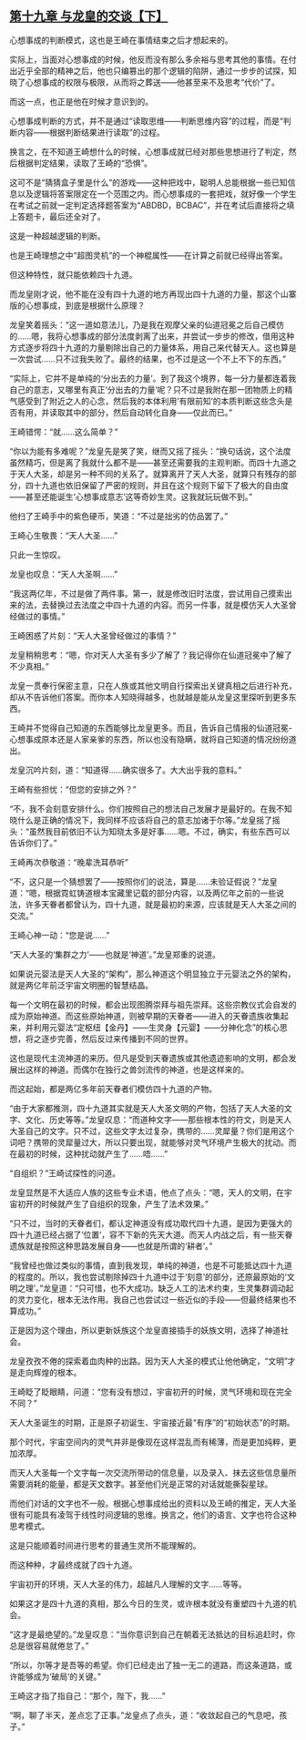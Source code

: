 ## [第十九章 与龙皇的交谈【下】](https://www.xxbiquge.com/11_11207/9204690.html)


  心想事成的判断模式，这也是王崎在事情结束之后才想起来的。

  实际上，当面对心想事成的时候，他反而没有那么多余裕与思考其他的事情。在付出近乎全部的精神之后，他也只编篡出的那个逻辑的陷阱，通过一步步的试探，知晓了心想事成的权限与极限，从而将之葬送——他甚至来不及思考“代价”了。

  而这一点，也正是他在时候才意识到的。

  心想事成判断的方式，并不是通过“读取思维——判断思维内容”的过程，而是“判断内容——根据判断结果进行读取”的过程。

  换言之，在不知道王崎想什么的时候，心想事成就已经对那些思想进行了判定，然后根据判定结果，读取了王崎的“恐惧”。

  这可不是“猜猜盒子里是什么”的游戏——这种把戏中，聪明人总能根据一些已知信息以及逻辑将答案限定在一个范围之内。而心想事成的一套把戏，就好像一个学生在考试之前就一定判定选择题答案为“ABDBD，BCBAC”，并在考试后直接将之填上答题卡，最后还全对了。

  这是一种超越逻辑的判断。

  也是王崎理想之中“超图灵机”的一个神棍属性——在计算之前就已经得出答案。

  但这种特性，就只能依赖四十九道。

  而龙皇刚才说，他不能在没有四十九道的地方再现出四十九道的力量，那这个山寨版的心想事成，到底是根据什么原理？

  龙皇笑着摇头：“这一道如意法儿，乃是我在观摩父亲的仙道冠冕之后自己模仿的……嗯，我将心想事成的部分法度剥离了出来，并尝试一步步的修改，借用这种方式逐步将四十九道的力量剔除出自己的力量体系，用自己来代替天人。这也算是一次尝试……只不过我失败了。最终的结果，也不过是这一个不上不下的东西。”

  “实际上，它并不是单纯的‘分出去的力量’。到了我这个境界，每一分力量都连着我自己的意志，又哪里有真正‘分出去的力量’呢？只不过是我附在那一团物质上的精气感受到了附近之人的心念，然后我的本体利用‘有限前知’的本质判断这些念头是否有用，并读取其中的部分，然后自动转化自身——仅此而已。”

  王崎错愕：“就……这么简单？”

  “你以为能有多难呢？”龙皇先是笑了笑，继而又摇了摇头：“换句话说，这个法度虽然精巧，但是离了我就什么都不是——甚至还需要我的主观判断。而四十九道之于天人大圣，却是另一种不同的关系了。就算离开了天人大圣，就算只有残存的部分，四十九道也依旧保留了严密的规则，并且在这个规则下留下了极大的自由度——甚至还能诞生‘心想事成意志’这等奇妙生灵。这我就玩玩做不到。”

  他扫了王崎手中的紫色硬币，笑道：“不过是拙劣的仿品罢了。”

  王崎心生敬畏：“天人大圣……”

  只此一生惊叹。

  龙皇也叹息：“天人大圣啊……”

  “我这两亿年，不过是做了两件事。第一，就是修改旧时法度，尝试用自己摸索出来的法，去替换过去法度之中四十九道的内容。而另一件事，就是模仿天人大圣曾经做过的事情。”

  王崎困惑了片刻：“天人大圣曾经做过的事情？”

  龙皇稍稍思考：“嗯，你对天人大圣有多少了解了？我记得你在仙道冠冕中了解了不少真相。”

  龙皇一贯奉行保密主意，只在人族或其他文明自行探索出关键真相之后进行补充，却从不告诉他们答案。而你本人知晓得越多，也就越是能从龙皇这里探听到更多东西。

  王崎并不觉得自己知道的东西能够比龙皇更多。而且，告诉自己情报的仙道冠冕-心想事成原本还是人家亲爹的东西，所以也没有隐瞒，就将自己知道的情况纷纷道出。

  龙皇沉吟片刻，道：“知道得……确实很多了。大大出乎我的意料。”

  王崎有些担忧：“但您的安排之外？”

  “不，我不会刻意安排什么。你们按照自己的想法自己发展才是最好的。在我不知晓什么是正确的情况下，我同样不应该将自己的意志加诸于尔等。”龙皇摇了摇头：“虽然我目前依旧不认为知晓太多是好事……嗯。不过，确实，有些东西可以告诉你们了。”

  王崎再次恭敬道：“晚辈洗耳恭听”

  “不，这只是一个猜想罢了——按照你们的说法，算是……未验证假说？”龙皇道：“嗯，根据霓虹铸道根本宝藏里记载的部分内容，以及两亿年之前的一些说法，许多天眷者都曾认为，四十九道，就是最初的来源，应该就是天人大圣之间的交流。”

  王崎心神一动：“您是说……”

  “天人大圣的‘集群之力’——也就是‘神道’。”龙皇郑重的说道。

  如果说元婴法是天人大圣的“架构”，那么神道这个明显独立于元婴法之外的架构，就是两亿年前泛宇宙文明圈的智慧结晶。

  每一个文明在最初的时候，都会出现图腾崇拜与祖先崇拜。这些宗教仪式会自发的成为原始神道。而这些原始神道，则被早期的天眷者——进入的天眷遗族收集起来，并利用元婴法“定枢纽【金丹】——生灵身【元婴】——分神化念”的核心思想，将之逐步完善，然后反过来传播到不同的世界。

  这也是现代主流神道的来历。但凡是受到天眷遗族或其他遗迹影响的文明，都会发展出这样的神道。而偶尔在独行之兽剑流传的神道，也是这样来的。

  而这起始，都是两亿多年前天眷者们模仿四十九道的产物。

  “由于大家都推测，四十九道其实就是天人大圣文明的产物，包括了天人大圣的文字、文化、历史等等。”龙皇叹息：“而道种文字——那些根本性的符文，则是天人大圣自己的文字。只不过，这些文字太过复杂，携带的……灵犀量？你们是用这个词吧？携带的灵犀量过大，所以只要出现，就能够对灵气环境产生极大的扰动。而在最初的时候，这种扰动就产生了……唔……”

  “自组织？”王崎试探性的问道。

  龙皇显然是不大适应人族的这些专业术语，他点了点头：“嗯，天人的文明，在宇宙初开的时候就产生了自组织的现象，产生了法术效果。”

  “只不过，当时的天眷者们，都认定神道没有成功取代四十九道，是因为更强大的四十九道已经占据了‘位置’，容不下新的先天大道。而天人内战之后，有一些天眷遗族就是按照这种思路发展自身——也就是所谓的‘耕者’。”

  “我曾经也做过类似的事情，直到我发现，单纯的神道，也是不可能抵达四十九道的程度的。所以，我也尝试剔除掉四十九道中过于‘刻意’的部分，还原最原始的‘文明之理’。”龙皇道：“只可惜，也不大成功。缺乏人工的法术约束，生灵集群调动起的灵力变化，根本无法作用。我自己也尝试过一些近似的手段——但最终结果也不算成功。”

  正是因为这个理由，所以更新妖族这个龙皇直接插手的妖族文明，选择了神道社会。

  龙皇孜孜不倦的探索着血肉种的出路。因为天人大圣的模式让他他确定，“文明”才是走向辉煌的根本。

  王崎眨了眨眼睛，问道：“您有没有想过，宇宙初开的时候，灵气环境和现在完全不同？”

  天人大圣诞生的时期，正是原子初诞生、宇宙接近最“有序”的“初始状态”的时期。

  那个时代，宇宙空间内的灵气并非是像现在这样混乱而有稀薄，而是更加纯粹，更加浓厚。

  而天人大圣每一个文字每一次交流所带动的信息量，以及录入、抹去这些信息量所需要消耗的能量，都是天文数字。甚至他们光是正常的对话就能撕裂星球。

  而他们对话的文字也不一般。根据心想事成给出的资料以及王崎的推定，天人大圣很有可能具有凌驾于线性时间逻辑的思维。换言之，他们的语言、文字也符合这种思考模式。

  这是只能顺着时间进行思考的普通生灵所不能理解的。

  而这种种，才最终成就了四十九道。

  宇宙初开的环境，天人大圣的伟力，超越凡人理解的文字……等等。

  如果这才是四十九道的真相，那么今日的生灵，或许根本就没有重塑四十九道的机会。

  “这才是最绝望的。”龙皇叹息：“当你意识到自己在朝着无法抵达的目标追赶时，你总是很容易就倦怠了。”

  “所以，尔等才是吾等的希望。你们已经走出了独一无二的道路，而这条道路，或许能够成为‘破局’的关键。”

  王崎这才指了指自己：“那个，陛下，我……”

  “啊，聊了半天，差点忘了正事。”龙皇点了点头，道：“收敛起自己的气息吧，孩子。”
